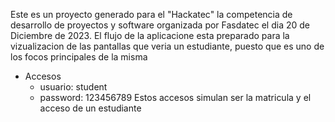 Este es un proyecto generado para el "Hackatec" la competencia de desarrollo de proyectos y software organizada por Fasdatec el dia 20 de Diciembre de 2023.
El flujo de la aplicacione esta preparado para la vizualizacion de las pantallas que veria un estudiante, puesto que es uno de los focos principales de la misma
- Accesos
    - usuario: student
    - password: 123456789
Estos accesos simulan ser la matricula y el acceso de un estudiante